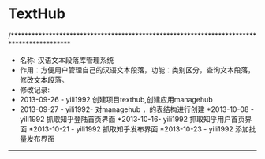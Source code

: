 TextHub
=======

/*****************************************************************************************
 * 名称: 汉语文本段落库管理系统
 * 作用：方便用户管理自己的汉语文本段落，功能：类别区分，查询文本段落，修改文本段落。
 * 修改记录:
 * 2013-09-26 - yili1992  创建项目texthub,创建应用managehub
 * 2013-09-27 - yili1992- 对managehub ，的表结构进行创建
 *2013-10-08 -  yili1992 抓取知乎登陆首页界面
 *2013-10-16-   yili1992 抓取知乎用户首页界面
 *2013-10-21 -  yili1992 抓取知乎发布界面
 *2013-10-23 -  yili1992 添加批量发布界面
 *******************************************************************************
 
 
 
